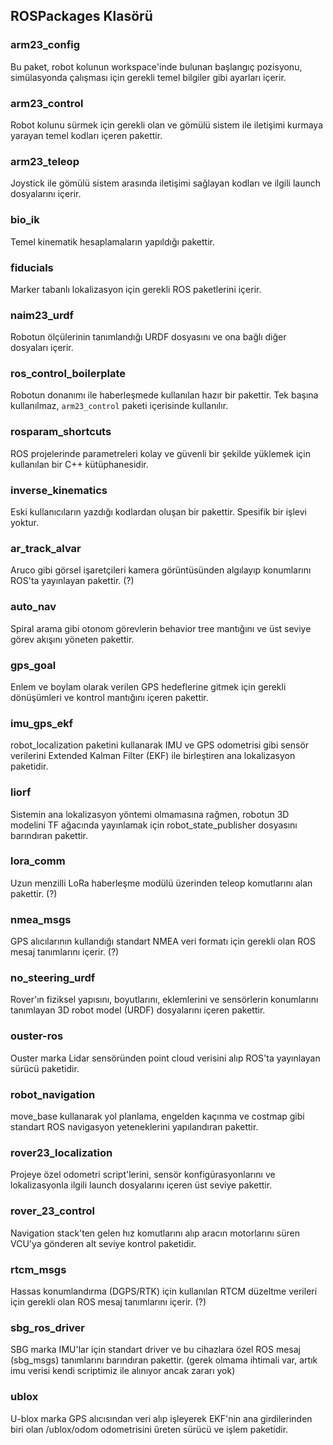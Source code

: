 ## ROSPackages Klasörü

### arm23_config
Bu paket, robot kolunun workspace'inde bulunan başlangıç pozisyonu, simülasyonda çalışması için gerekli temel bilgiler gibi ayarları içerir.

### arm23_control
Robot kolunu sürmek için gerekli olan ve gömülü sistem ile iletişimi kurmaya yarayan temel kodları içeren pakettir.

### arm23_teleop
Joystick ile gömülü sistem arasında iletişimi sağlayan kodları ve ilgili launch dosyalarını içerir.

### bio_ik
Temel kinematik hesaplamaların yapıldığı pakettir.

### fiducials
Marker tabanlı lokalizasyon için gerekli ROS paketlerini içerir.

### naim23_urdf
Robotun ölçülerinin tanımlandığı URDF dosyasını ve ona bağlı diğer dosyaları içerir.

### ros_control_boilerplate
Robotun donanımı ile haberleşmede kullanılan hazır bir pakettir. Tek başına kullanılmaz, `arm23_control` paketi içerisinde kullanılır.

### rosparam_shortcuts
ROS projelerinde parametreleri kolay ve güvenli bir şekilde yüklemek için kullanılan bir C++ kütüphanesidir.

### inverse_kinematics
Eski kullanıcıların yazdığı kodlardan oluşan bir pakettir. Spesifik bir işlevi yoktur.

### ar_track_alvar
Aruco gibi görsel işaretçileri kamera görüntüsünden algılayıp konumlarını ROS'ta yayınlayan pakettir. (?)

### auto_nav
Spiral arama gibi otonom görevlerin behavior tree mantığını ve üst seviye görev akışını yöneten pakettir.

### gps_goal
Enlem ve boylam olarak verilen GPS hedeflerine gitmek için gerekli dönüşümleri ve kontrol mantığını içeren pakettir.

### imu_gps_ekf
robot_localization paketini kullanarak IMU ve GPS odometrisi gibi sensör verilerini Extended Kalman Filter (EKF) ile birleştiren ana lokalizasyon paketidir.

### liorf
Sistemin ana lokalizasyon yöntemi olmamasına rağmen, robotun 3D modelini TF ağacında yayınlamak için robot_state_publisher dosyasını barındıran pakettir.

### lora_comm 
Uzun menzilli LoRa haberleşme modülü üzerinden teleop komutlarını alan pakettir. (?)

### nmea_msgs
GPS alıcılarının kullandığı standart NMEA veri formatı için gerekli olan ROS mesaj tanımlarını içerir. (?)

### no_steering_urdf
Rover'ın fiziksel yapısını, boyutlarını, eklemlerini ve sensörlerin konumlarını tanımlayan 3D robot model (URDF) dosyalarını içeren pakettir.

### ouster-ros
Ouster marka Lidar sensöründen point cloud verisini alıp ROS'ta yayınlayan sürücü paketidir.

### robot_navigation
move_base kullanarak yol planlama, engelden kaçınma ve costmap gibi standart ROS navigasyon yeteneklerini yapılandıran pakettir.

### rover23_localization
Projeye özel odometri script'lerini, sensör konfigürasyonlarını ve lokalizasyonla ilgili launch dosyalarını içeren üst seviye pakettir.

### rover_23_control
Navigation stack'ten gelen hız komutlarını alıp aracın motorlarını süren VCU'ya gönderen alt seviye kontrol paketidir.

### rtcm_msgs
Hassas konumlandırma (DGPS/RTK) için kullanılan RTCM düzeltme verileri için gerekli olan ROS mesaj tanımlarını içerir. (?)

### sbg_ros_driver
SBG marka IMU'lar için standart driver ve bu cihazlara özel ROS mesaj (sbg_msgs) tanımlarını barındıran pakettir. (gerek olmama ihtimali var, artık imu verisi kendi scriptimiz ile alınıyor ancak zararı yok)

### ublox
U-blox marka GPS alıcısından veri alıp işleyerek EKF'nin ana girdilerinden biri olan /ublox/odom odometrisini üreten sürücü ve işlem paketidir.
